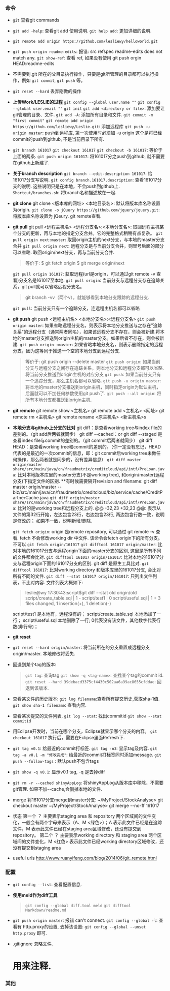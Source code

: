 ### 命令 
* `git` 查看git commands
* `git add -help`: 查看git add 使用说明.
  `git help add`:  更加详细的说明.
* `git remote add origin https://github.com/lesliewy/helloworld.git` 

* `git push origin readme-edits`: 报错:  src refspec readme-edits does not match any.
  `git show-ref`:  查看 ref, 如果没有使用  git push orgin HEAD:readme-edits
* 不需要到.git 所在的父目录执行操作，只要是git所管理的目录都可以执行操作，例如 `git commit`, `git push` 等。

* `git reset --hard` 丢弃刚做的操作

* **上传Work/LESLIE的过程**
  `git config --global user.name ""`
  `git config --global user.email ""`
  `git init`
  `git add <directory or file>`: 添加要让git管理的目录、文件.
  `git add -A`: 添加所有目录和文件.
  `git commit -m "first commit"`
  `git remote add origin https://github.com/lesliewy/Leslie.git`: 添加远程库
  `git push -u origin master`: push到远程库, 第一次使用时必须加 -u origin 这个是将已经commit的push到github, 不是当前目录下所有.

* `git branch 161017`
  `git checkout 161017`
  `git checkout -b 161017`: 等价于上面的两条.
  `git push origin 161017`: 将161017分之push到github, 就不需要在github上新建了.

* **关于branch description**
  `git branch --edit-description 161017`: 给161017分支写说明. 
  `git config branch.161017.description`: 查看161017分支的说明. 这些说明只是在本地，不会push到github上.
  `Shortcut/branches.sh`: 将branch名和描述放在一起.

* **git clone**
  git clone <版本库的网址> <本地目录名>: 默认将版本库名称设置为origin.
  `git clone -o jQuery https://github.com/jquery/jquery.git`: 将版本库名称设置为 jQeury. git remote查看.

* **git pull**
  git pull <远程主机名> <远程分支名>:<本地分支名>: 取回远程主机某个分支的更新，再与本地的指定分支合并。它的完整格式稍稍有点复杂。
  `git pull origin next:master`: 取回origin主机的next分支，与本地的master分支合并
  `git pull origin next`: 远程分支是与当前分支合并，则冒号后面的部分可以省略. 取回origin/next分支，再与当前分支合并. 
     > 等价于:
     >    $ git fetch origin
     >    $ git merge origin/next

  `git pull origin 161017`: 获取远程(url是origin，可以通过git remote -v 查看)分支名是161017至本地.
  `git pull origin`:  当前分支与远程分支存在追踪关系，git pull就可以省略远程分支名。
   > git branch -vv（两个v），就能够看到本地分支跟踪的远程分支.

  `git pull`: 当前分支只有一个追踪分支，连远程主机名都可以省略

* **git push**
  git push <远程主机名> <本地分支名>:<远程分支名>
  `git push origin master`: 如果省略远程分支名，则表示将本地分支推送与之存在"追踪关系"的远程分支（通常两者同名），如果该远程分支不存在，则会被新建.将本地的master分支推送到origin主机的master分支。如果后者不存在，则会被新建.
  `git push origin :master`: 如果省略本地分支名，则表示删除指定的远程分支，因为这等同于推送一个空的本地分支到远程分支.
     > 等价于: git push origin --delete master
  `git push origin`: 如果当前分支与远程分支之间存在追踪关系，则本地分支和远程分支都可以省略.  将当前分支推送到origin主机的对应分支
  `git push`: 如果当前分支只有一个追踪分支，那么主机名都可以省略.
  `git push -u origin master`: 将本地的master分支推送到origin主机，同时指定origin为默认主机，后面就可以不加任何参数使用git push了.
  `git push --all origin`: 将所有本地分支都推送到origin主机.

* **git remote**
  git remote show <主机名>
  git remote add <主机名> <网址>
  git remote rm <主机名>
  git remote rename <原主机名> <新主机名>s

* **本地分支与github上分支的比对**
  git diff：是查看working tree与index file的差别的。（git add后两者就同步）
  git diff --cached：or git diff --staged 是查看index file与commit的差别的。（git commit后两者就同步）
  git diff HEAD：是查看working tree和commit的差别的。（你一定没有忘记，HEAD代表的是最近的一次commit的信息，即：git commit后working tree未做任何操作，那么两者就是同步的，没有差异信息）
  `git diff master origin/master share/src/main/java/cn/fraudmetrix/creditcloud/api/intf/PreLoan.java`: 比对本地版本库里的master分支(不是working tree), 和origin/master(远程分支)下指定文件的区别.  **有时候需要隔开revision and filename: git diff master origin/master -- biz/src/main/java/cn/fraudmetrix/creditcloud/biz/service/cache/CreditPartnerCache.java
  `git diff origin/master share/src/main/java/cn/fraudmetrix/creditcloud/api/intf/PreLoan.java`: 比对的是working tree和远程分支上的. 
  @@ -32,23 +32,23 @@:  表示从文件的第32行开始，左边包含23行，右边包含23行, 两边包含行数一致，说明是修改的； 如果不一致，说明新增/删除.

  `git fetch origin`: origin 是remote repository, 可以通过 git remote -v 查看. fetch 不会修改working dir 中文件. 该命令会fetch origin下的所有分支。 不可以 `git fetch origin/161017`
  `git difftool 161017 origin/master`:  比对本地的161017分支与远程origin下面的master分支的区别, 这里是所有不同的文件都会比对.
  `git difftool 161017 origin/161017`:  比对本地的161017分支与远程origin下面的161017分支的区别. git diff 是原生工具比对.
  `git difftool 161017`: 比对working directory 和版本库里的161017分支, 会比对所有不同的文件.
  `git diff --stat 161017 origin/161017`: 只列出文件列表，不比对内容. 文件列表大概如下:
  > leslie@wy 17:30:43:script$git diff --stat old origin/old
  > script/create_table.sql | 1 -
  > script/test1            | 0
  > script/useful.sql       | 1 +
  > 3 files changed, 1 insertion(+), 1 deletion(-)
 
  script/test1 是本地有，远程没有的；  script/create_table.sql 本地添加了一行； script/useful.sql 本地删除了一行; 0代表没有该文件，其他数字代表行数(非行号)；

* **git reset**
* `git reset --hard origin/master`: 将当前所在的分支重置成远程分支origin/master. 本地修改将丢失.
* 回退到某个tag的版本:
  > `git tag`: 查询tag
  > `git show -q <tag-name>`: 查找某个tag的commit id.
  > `git reset --hard 39debacd3375cf4430c502aa6a99ac8655cfddae`: 回退到该版本.

* 查看某文件的历史版本:
  `git log filename`:查看所有提交历史,获取sha-1值.
  `git show sha-1 filename`: 查看内容.

* 查看某次提交的文件列表.
  `git log --stat`: 找出commitid
  `git show --stat commitid`

* 用Eclipse开发时，当前在哪个分支，Eclipse就显示哪个分支的内容。 
  `git checkout 161017` 执行后，需要在Eclipse里面Refresh下.

* `git tag v0.1`: 给最近的commit打标签.
  `git tag -n3`: 显示tag及内容.
  `git tag -a v0.1 -m "修改完成"`: 给最近的commit打标签同时添加message.
  `git push --follow-tags` :  默认push不包含tags

* `git show -q v0.1`:  显示v0.1 tag, -q 是去掉diff

* `git rm -r --cached shinyAppLog`: 将shinyAppLog从版本库中移除，不需要git管理. 如果不加--cache,会删掉本地的文件.

* merge
  将161017分支merge到master分支:
  ~/MyProject/StockAnalyse> git checkout master
  ~/MyProject/StockAnalyse> git merge --no-ff 161017

* 状态
  第一个 ？ 主要表示staging area 和 repository 两个区域间的文件变化，一般会有两个字母来表示（A、M <绿色>）；A  表示此文件已经是在追踪文件，M 表示此文件已经在staging area区域修改，还没有提交到repository。
  第二个 ？ 主要表示working directory 和 staging area 两个区域间的文件变化，M <红色> 表示此文件已经working directory区域修改，还没有提交到staging area

* useful urls
  http://www.ruanyifeng.com/blog/2014/06/git_remote.html

### 配置
* `git config --list`: 查看配置信息.
* **使用meld作为diff工具**
  > `git config --global diff.tool meld`
  > `git difftool Markdown/readme.md`

* `git push origin master`: 报错 can't connect.
  `git config --global -l`: 查看有 http.proxy的设置, 去掉该设置:  `git config --global --unset http.proxy` 即可.

* .gitignore 忽略文件.
  # 用来注释.

### 其他
